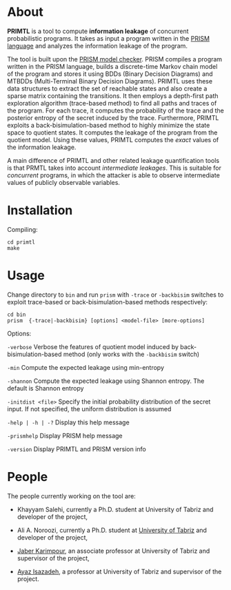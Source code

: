 # About
**PRIMTL** is a tool to compute **information leakage** of concurrent probabilistic programs. It takes as input a program written in the [PRISM language](http://www.prismmodelchecker.org/manual/ThePRISMLanguage/Introduction) and analyzes the information leakage of the program. 

The tool is built upon the [PRISM model checker](http://www.prismmodelchecker.org/). PRISM compiles a program written in the PRISM language, builds a discrete-time Markov chain model of the program and stores it using BDDs (Binary Decision Diagrams) and MTBDDs (Multi-Terminal Binary Decision Diagrams). PRIMTL uses these data structures to extract the set of reachable states and also create a sparse matrix containing the transitions. It then employs a depth-first path exploration algorithm (trace-based method) to find all paths and traces of the program. For each trace, it computes the probability of the trace and the posterior entropy of the secret induced by the trace. Furthermore, PRIMTL exploits a back-bisimulation-based method to highly minimize the state space to quotient states. It computes the leakage of the program from the quotient model. Using these values, PRIMTL computes the *exact* values of the information leakage. 

A main difference of PRIMTL and other related leakage quantification tools is that PRMTL takes into account *intermediate leakages*. This is suitable for *concurrent* programs, in which the attacker is able to observe intermediate values of publicly observable variables. 

# Installation
Compiling:
```
cd primtl
make
```


# Usage
Change directory to `bin` and run `prism` with `-trace` or `-backbisim` switches to exploit trace-based or back-bisimulation-based methods respectively:
```
cd bin
prism  {-trace|-backbisim} [options] <model-file> [more-options]
```
Options:

`-verbose` Verbose the features of quotient model induced by back-bisimulation-based method (only works with the `-backbisim` switch)

`-min`  Compute the expected leakage using min-entropy 

`-shannon`  Compute the expected leakage using Shannon entropy. The default is Shannon entropy

`-initdist <file>`  Specify the initial probability distribution of the secret input. If not specified, the uniform distribution is assumed

`-help | -h | -?`  Display this help message

`-prismhelp`  Display PRISM help message

`-version`  Display PRIMTL and PRISM version info


# People
The people currently working on the tool are:

* Khayyam Salehi, currently a Ph.D. student at University of Tabriz and developer of the project,

* Ali A. Noroozi, currently a Ph.D. student at [University of Tabriz](http://tabrizu.ac.ir/en) and developer of the project,

* [Jaber Karimpour](http://simap.tabrizu.ac.ir/cv/karimpour/?lang=en-gb), an associate professor at University of Tabriz and supervisor of the project,

* [Ayaz Isazadeh](http://isazadeh.net/ayaz), a professor at University of Tabriz and supervisor of the project.

